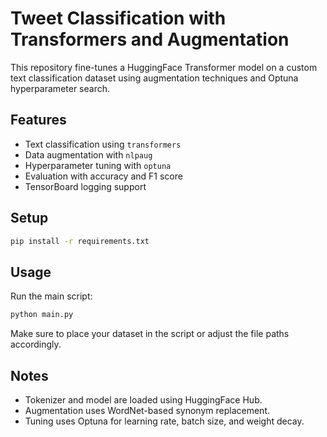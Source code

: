 # Tweet Classification with Transformers and Augmentation

This repository fine-tunes a HuggingFace Transformer model on a custom text classification dataset using augmentation techniques and Optuna hyperparameter search.

## Features

- Text classification using `transformers`
- Data augmentation with `nlpaug`
- Hyperparameter tuning with `optuna`
- Evaluation with accuracy and F1 score
- TensorBoard logging support

## Setup

```bash
pip install -r requirements.txt
```

## Usage

Run the main script:

```bash
python main.py
```

Make sure to place your dataset in the script or adjust the file paths accordingly.

## Notes

- Tokenizer and model are loaded using HuggingFace Hub.
- Augmentation uses WordNet-based synonym replacement.
- Tuning uses Optuna for learning rate, batch size, and weight decay.
